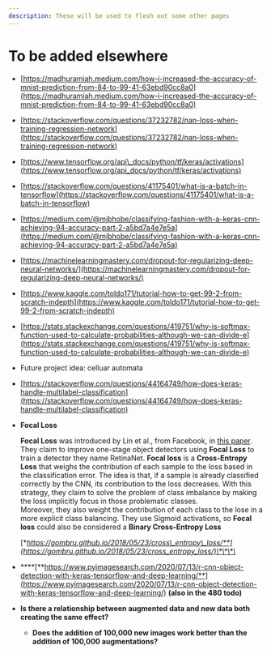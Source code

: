 ```yaml
---
description: These will be used to flesh out some other pages
---
```


# To be added elsewhere

* [https://madhuramiah.medium.com/how-i-increased-the-accuracy-of-mnist-prediction-from-84-to-99-41-63ebd90cc8a0](https://madhuramiah.medium.com/how-i-increased-the-accuracy-of-mnist-prediction-from-84-to-99-41-63ebd90cc8a0)
* [https://stackoverflow.com/questions/37232782/nan-loss-when-training-regression-network](https://stackoverflow.com/questions/37232782/nan-loss-when-training-regression-network)
* [https://www.tensorflow.org/api\_docs/python/tf/keras/activations](https://www.tensorflow.org/api_docs/python/tf/keras/activations)
* [https://stackoverflow.com/questions/41175401/what-is-a-batch-in-tensorflow](https://stackoverflow.com/questions/41175401/what-is-a-batch-in-tensorflow)
* [https://medium.com/@mjbhobe/classifying-fashion-with-a-keras-cnn-achieving-94-accuracy-part-2-a5bd7a4e7e5a](https://medium.com/@mjbhobe/classifying-fashion-with-a-keras-cnn-achieving-94-accuracy-part-2-a5bd7a4e7e5a)
* [https://machinelearningmastery.com/dropout-for-regularizing-deep-neural-networks/](https://machinelearningmastery.com/dropout-for-regularizing-deep-neural-networks/)
* [https://www.kaggle.com/toldo171/tutorial-how-to-get-99-2-from-scratch-indepth](https://www.kaggle.com/toldo171/tutorial-how-to-get-99-2-from-scratch-indepth)
* [https://stats.stackexchange.com/questions/419751/why-is-softmax-function-used-to-calculate-probabilities-although-we-can-divide-e](https://stats.stackexchange.com/questions/419751/why-is-softmax-function-used-to-calculate-probabilities-although-we-can-divide-e)
* Future project idea: celluar automata
* [https://stackoverflow.com/questions/44164749/how-does-keras-handle-multilabel-classification](https://stackoverflow.com/questions/44164749/how-does-keras-handle-multilabel-classification)
* **Focal Loss**

  **Focal Loss** was introduced by Lin et al., from Facebook, in [this paper](https://arxiv.org/abs/1708.02002). They claim to improve one-stage object detectors using **Focal Loss** to train a detector they name RetinaNet. **Focal loss** is a **Cross-Entropy Loss** that weighs the contribution of each sample to the loss based in the classification error. The idea is that, if a sample is already classified correctly by the CNN, its contribution to the loss decreases. With this strategy, they claim to solve the problem of class imbalance by making the loss implicitly focus in those problematic classes.  
   Moreover, they also weight the contribution of each class to the lose in a more explicit class balancing. They use Sigmoid activations, so **Focal loss** could also be considered a **Binary Cross-Entropy Loss**  
  
  [**https://gombru.github.io/2018/05/23/cross\_entropy\_loss/**](https://gombru.github.io/2018/05/23/cross_entropy_loss/)\*\*\*\*

* \*\*\*\*[**https://www.pyimagesearch.com/2020/07/13/r-cnn-object-detection-with-keras-tensorflow-and-deep-learning/**](https://www.pyimagesearch.com/2020/07/13/r-cnn-object-detection-with-keras-tensorflow-and-deep-learning/) **\(also in the 480 todo\)**
* **Is there a relationship between augmented data and new data both creating the same effect?**
  * **Does the addition of 100,000 new images work better than the addition of 100,000 augmentations?**

